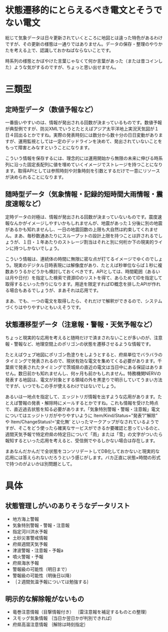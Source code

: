 # 状態遷移的にとらえるべき電文とそうでない電文

総じて気象データは日々更新されていくところに地図とは違った特色があるわけですが、その更新の様態は一通りではありません。データの保存・整理のやりかたを考える上で、認識しておかねばならないことです。

時系列の様態とかぼやけた言葉じゃなくて何か言葉があった（または昔コインした）ような気がするのですが、ちょっと思い出せません。

# 三類型
## 定時型データ（数値予報など）

一番扱いやすいのは、情報が発出される回数が決まっているものです。数値予報が典型例ですが、防災XMLでいうとたとえばアジア太平洋地上実況天気図が１日４回出るとかですね。実際の発表時刻には数分から数十分の日日変動がありますが、運用監視としては一定のデッドラインを決めて、発出されていないことをもって障害とみなすということになります。

こういう情報を保存するには、理念的には運用開始から無限の未来に伸びる時系列に沿った固定長配列に値を埋めていくイメージでストレージを持つことになります。取得APIとしては参照時刻や対象時刻を引数とするだけで一意にリソースが決められることになります。

##  随時型データ（気象情報・記録的短時間大雨情報・震度速報など）

定時データの対極は、情報が発出される回数が決まっていないものです。震度速報なんかがイメージしやすいかもしれませんが、地震があった１分後に別の地震があるかも知れませんし、一日の地震回数の上限も大自然は約束してくれません。まあ、毎秒数通あたりにスループットの設計上限を持つことは許されるでしょうが、１日・１年あたりのストレージ割当はそれと別に何桁か下の現実的ラインに持つしかないでしょう。

こういう情報は、連続体の時間に無限に密な点が打てるイメージでゆくのでしょう。現実のデジタル日時表現には解像度があり、たとえば秒単位ならば１秒に複数ありうるかどうかも検討しておくべきです。APIとしては、時間範囲（あるいは月や日付）を指定した検索で資源IDのリストを得て、あらためてIDを指定して取得するといった作りになります。用途を限定すればID概念を排したAPIが作れる場合もあるでしょうが、まあそれは応用です。

まあ、でも、一つの電文を取得したら、それだけで解釈ができるので、システムづくりはやりやすいともいえそうです。

## 状態遷移型データ（注意報・警報・天気予報など）

ちょっと現実的な応用を考えると随時だけで済まされないことが多いのが、注意報・警報など、地理空間上のポリゴンの状態を遷移させるような情報です。

たとえばウェブ地図にポリゴン色塗りをしようとすると、府県単位でバラバラのタイミングで発表されるので、現状有効な電文を集めてくる必要があります。千葉県で発表されたタイミングで茨城県の直近の電文は当日中にある保証はありません。数日前かも知れませんし、何ヶ月も前かもしれません。特務機関NERVの発表する地図は、電文が対象とする領域の外を黒塗りで明示していてうまい方法ですが、いつでもこの手が使えるわけではないでしょう。

あるいは一地点を指定して、エッジトリガ情報を出すような応用があります。たとえば警報の発表・解除時にメールするとかですね。これも情報を受けた時点で、直近過去状態を知る必要があります。「気象特別警報・警報・注意報」電文についてはエッジトリガがやりやすいように Item/Kind/Status="発表”/"解除” や Item/ChangeStatus!='変化無’ といったマークアップがなされているようですが、そこをどう使ったら確実なサービスができるか要確認と思っているのと、週間天気予報で特定府県の特定日について「雨」または「雪」の文字がついたら報知するといった応用を考えると、受信側でやるしかない場合は存在します。

まあなんだかんだで全状態をコンソリデートしてDB化しておかないと現実的な応用には答えられないだろうという感じがします。バカ正直に状態×時間の形式で持つのがよいかは別問題として。

# 具体

## 状態管理しがいのありそうなデータリスト

- 地方海上警報
- 気象特別警報・警報・注意報
- 指定河川洪水予報
- 土砂災害警戒情報
- 府県週間天気予報
- 津波警報・注意報・予報a
- 噴火警報・予報
- 府県海氷予報
- 警報級の可能性（明日まで）
- 警報級の可能性（明後日以降）
- ｛２週間気温予報については勉強する｝

## 明示的な解除報がないもの

- 竜巻注意情報（目撃情報付き） ｛雷注意報を補足するものとの整理｝
- スモッグ気象情報 ｛当日か翌日かが判別できれば｝
- 府県高温注意情報 ｛解除は時刻指定｝

